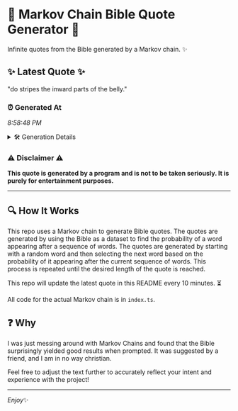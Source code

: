 # 📖 Markov Chain Bible Quote Generator 📖

Infinite quotes from the Bible generated by a Markov chain. ✨

## ✨ Latest Quote ✨
"do stripes the inward parts of the belly."

### ⏰ Generated At
*8:58:48 PM*

<details>
    <summary>🛠️ Generation Details</summary>
    <p>
        <strong>🌱 Seed:</strong> do<br>
        <strong>🔄 Iterations:</strong> 7<br>
        <strong>📜 Context History:</strong><br>[ do ]: stripes<br>[ do, stripes ]: the<br>[ do, stripes, the ]: inward<br>[ do, stripes, the, inward ]: parts<br>[ do, stripes, the, inward, parts ]: of<br>[ do, stripes, the, inward, parts, of ]: the<br>[ stripes, the, inward, parts, of, the ]: belly.<br>
    </p>
</details>

### ⚠️ Disclaimer ⚠️
**This quote is generated by a program and is not to be taken seriously. It is purely for entertainment purposes.**

---

## 🔍 How It Works

This repo uses a Markov chain to generate Bible quotes. The quotes are generated by using the Bible as a dataset to find the probability of a word appearing after a sequence of words. The quotes are generated by starting with a random word and then selecting the next word based on the probability of it appearing after the current sequence of words. This process is repeated until the desired length of the quote is reached.

This repo will update the latest quote in this README every 10 minutes. ⏳

All code for the actual Markov chain is in `index.ts`.

## ❓ Why

I was just messing around with Markov Chains and found that the Bible surprisingly yielded good results when prompted. 
It was suggested by a friend, and I am in no way christian.

Feel free to adjust the text further to accurately reflect your intent and experience with the project!

---

*Enjoy*✨
